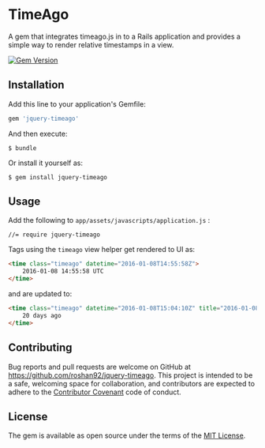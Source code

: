 # TimeAgo
A gem that integrates timeago.js in to a Rails application and provides a simple way to render relative timestamps in a view.

[![Gem Version](https://badge.fury.io/rb/jquery-timeago.svg)](https://badge.fury.io/rb/jquery-timeago)

## Installation

Add this line to your application's Gemfile:

```ruby
gem 'jquery-timeago'
```

And then execute:

    $ bundle

Or install it yourself as:

    $ gem install jquery-timeago

## Usage

Add the following to ```app/assets/javascripts/application.js``` :

```
//= require jquery-timeago
```

Tags using the ```timeago``` view helper get rendered to UI as:

```html
<time class="timeago" datetime="2016-01-08T14:55:58Z">
    2016-01-08 14:55:58 UTC
</time>
```
and are updated to:
```html
<time class="timeago" datetime="2016-01-08T15:04:10Z" title="2016-01-08 15:04:10 UTC">
    20 days ago
</time>
```

## Contributing

Bug reports and pull requests are welcome on GitHub at https://github.com/roshan92/jquery-timeago. This project is intended to be a safe, welcoming space for collaboration, and contributors are expected to adhere to the [Contributor Covenant](contributor-covenant.org) code of conduct.


## License

The gem is available as open source under the terms of the [MIT License](http://opensource.org/licenses/MIT).
